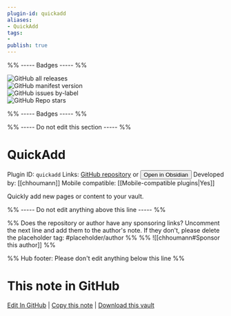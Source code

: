 ```yaml
---
plugin-id: quickadd
aliases:
- QuickAdd
tags: 
- 
publish: true
---
```


%% ----- Badges ----- %%

![GitHub all releases](https://img.shields.io/github/downloads/chhoumann/quickadd/total?color=573E7A&logo=github&style=for-the-badge)   
![GitHub manifest version](https://img.shields.io/github/manifest-json/v/chhoumann/quickadd?color=573E7A&logo=github&style=for-the-badge)   
![GitHub issues by-label](https://img.shields.io/github/issues/chhoumann/quickadd/help%20wanted?color=573E7A&logo=github&style=for-the-badge)   
![GitHub Repo stars](https://img.shields.io/github/stars/chhoumann/quickadd?color=573E7A&logo=github&style=for-the-badge)

%% ----- Badges ----- %%

%% ----- Do not edit this section ----- %%

# QuickAdd

Plugin ID: `quickadd`
Links: [GitHub repository](https://github.com/chhoumann/quickadd) or [<button id=HH>Open in Obsidian</button>](obsidian://goto-plugin?id=quickadd)
Developed by: [[chhoumann]]
Mobile compatible: [[Mobile-compatible plugins|Yes]]

Quickly add new pages or content to your vault.

%% ----- Do not edit anything above this line ----- %% 

%% Does the repository or author have any sponsoring links? Uncomment the next line and add them to the author's note. If they don't, please delete the placeholder tag: #placeholder/author %%
%% ![[chhoumann#Sponsor this author]] %%

%% Hub footer: Please don't edit anything below this line %%

# This note in GitHub

<span class="git-footer">[Edit In GitHub](https://github.dev/obsidian-community/obsidian-hub/blob/main/02%20-%20Community%20Expansions/02.05%20All%20Community%20Expansions/Plugins/quickadd.md "git-hub-edit-note") | [Copy this note](https://raw.githubusercontent.com/obsidian-community/obsidian-hub/main/02%20-%20Community%20Expansions/02.05%20All%20Community%20Expansions/Plugins/quickadd.md "git-hub-copy-note") | [Download this vault](https://github.com/obsidian-community/obsidian-hub/archive/refs/heads/main.zip "git-hub-download-vault") </span>